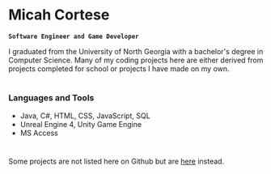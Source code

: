 # Micah Cortese

**`Software Engineer and Game Developer`**

I graduated from the University of North Georgia with a bachelor's degree in Computer Science. Many of my coding projects here are either derived from projects completed for school or projects I have made on my own.

#

### Languages and Tools

* Java, C#, HTML, CSS, JavaScript, SQL
* Unreal Engine 4, Unity Game Engine
* MS Access

#

Some projects are not listed here on Github but are <a href="https://zerogravitygaming.itch.io/">here</a> instead.

